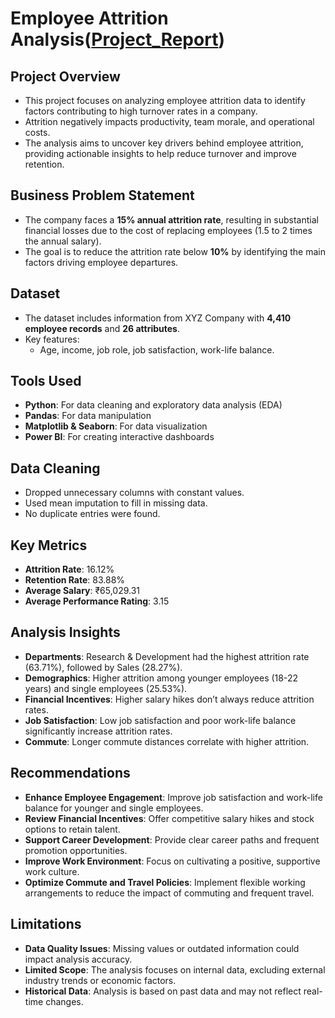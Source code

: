 # **Employee Attrition Analysis**([Project_Report](https://github.com/user-attachments/files/17002489/Employee.Attrition.Analysis.Data.Analysis.Documentation.Report.pdf))


## **Project Overview**
- This project focuses on analyzing employee attrition data to identify factors contributing to high turnover rates in a company.
- Attrition negatively impacts productivity, team morale, and operational costs.
- The analysis aims to uncover key drivers behind employee attrition, providing actionable insights to help reduce turnover and improve retention.

## **Business Problem Statement**
- The company faces a **15% annual attrition rate**, resulting in substantial financial losses due to the cost of replacing employees (1.5 to 2 times the annual salary).
- The goal is to reduce the attrition rate below **10%** by identifying the main factors driving employee departures.

## **Dataset**
- The dataset includes information from XYZ Company with **4,410 employee records** and **26 attributes**.
- Key features:
  - Age, income, job role, job satisfaction, work-life balance.

## **Tools Used**
- **Python**: For data cleaning and exploratory data analysis (EDA)
- **Pandas**: For data manipulation
- **Matplotlib & Seaborn**: For data visualization
- **Power BI**: For creating interactive dashboards

## **Data Cleaning**
- Dropped unnecessary columns with constant values.
- Used mean imputation to fill in missing data.
- No duplicate entries were found.

## **Key Metrics**
- **Attrition Rate**: 16.12%
- **Retention Rate**: 83.88%
- **Average Salary**: ₹65,029.31
- **Average Performance Rating**: 3.15

## **Analysis Insights**
- **Departments**: Research & Development had the highest attrition rate (63.71%), followed by Sales (28.27%).
- **Demographics**: Higher attrition among younger employees (18-22 years) and single employees (25.53%).
- **Financial Incentives**: Higher salary hikes don’t always reduce attrition rates.
- **Job Satisfaction**: Low job satisfaction and poor work-life balance significantly increase attrition rates.
- **Commute**: Longer commute distances correlate with higher attrition.

## **Recommendations**
- **Enhance Employee Engagement**: Improve job satisfaction and work-life balance for younger and single employees.
- **Review Financial Incentives**: Offer competitive salary hikes and stock options to retain talent.
- **Support Career Development**: Provide clear career paths and frequent promotion opportunities.
- **Improve Work Environment**: Focus on cultivating a positive, supportive work culture.
- **Optimize Commute and Travel Policies**: Implement flexible working arrangements to reduce the impact of commuting and frequent travel.

## **Limitations**
- **Data Quality Issues**: Missing values or outdated information could impact analysis accuracy.
- **Limited Scope**: The analysis focuses on internal data, excluding external industry trends or economic factors.
- **Historical Data**: Analysis is based on past data and may not reflect real-time changes.


